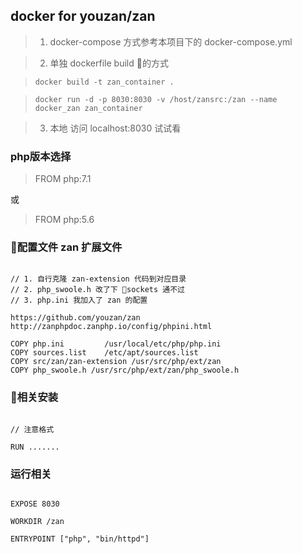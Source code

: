 ## docker for youzan/zan

> 1. docker-compose 方式参考本项目下的 docker-compose.yml

> 2. 单独 dockerfile build 的方式

> `docker build -t zan_container .`

> `docker run -d -p 8030:8030 -v /host/zansrc:/zan --name docker_zan zan_container`

> 3. 本地 访问 localhost:8030 试试看

### php版本选择

> FROM php:7.1

或

> FROM php:5.6

### 配置文件  zan 扩展文件

```

// 1. 自行克隆 zan-extension 代码到对应目录
// 2. php_swoole.h 改了下 sockets 通不过
// 3. php.ini 我加入了 zan 的配置

https://github.com/youzan/zan
http://zanphpdoc.zanphp.io/config/phpini.html

COPY php.ini         /usr/local/etc/php/php.ini
COPY sources.list    /etc/apt/sources.list
COPY src/zan/zan-extension /usr/src/php/ext/zan
COPY php_swoole.h /usr/src/php/ext/zan/php_swoole.h

```


### 相关安装

```

// 注意格式  

RUN .......

```


### 运行相关

```

EXPOSE 8030

WORKDIR /zan

ENTRYPOINT ["php", "bin/httpd"]

```
